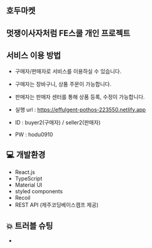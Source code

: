 ## 호두마켓

## 멋쟁이사자처럼 FE스쿨 개인 프로젝트

## 서비스 이용 방법

- 구매자/판매자로 서비스를 이용하실 수 있습니다.
- 구매자는 장바구니, 상품 주문이 가능합니다.
- 판매자는 판매자 센터를 통해 상품 등록, 수정이 가능합니다.

- 실행 url : https://effulgent-pothos-223550.netlify.app
- ID : buyer2(구매자) / seller2(판매자)
- PW : hodu0910

## 💻 개발환경

- React.js
- TypeScript
- Material UI
- styled components
- Recoil
- REST API (제주코딩베이스캠프 제공)

## 💥 트러블 슈팅
- 